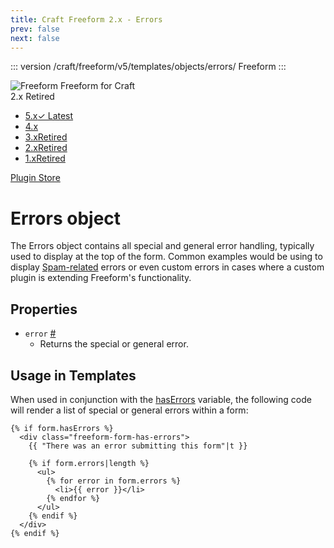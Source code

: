```yaml
---
title: Craft Freeform 2.x - Errors
prev: false
next: false
---
```


::: version /craft/freeform/v5/templates/objects/errors/
Freeform
:::

<div id="pr-heading">
    <img src="https://docs.solspace.com/extras/icons/products/freeform-icon.png" alt="Freeform" class="pr-image">
    <span class="pr-name">Freeform</span>
    <span class="pr-category">for Craft</span>
    <div class="pr-v-wrapper">
        <div class="pr-v">
            <span class="pr-v-v">2.x</span>
            <span class="pr-v-type pr-retired">Retired</span>
            <span class="pr-v-arrow arrow down"></span>
        </div>
        <ul class="pr-v-list">
            <li><a href="/craft/freeform/v5/">5.x<span class="pr-v-type pr-latest">✓ Latest</span></a></li>
            <li><a href="/craft/freeform/v4/">4.x</a></li>
            <li><a href="/craft/freeform/v3/">3.x<span class="pr-v-type pr-retired">Retired</span></a></li>
            <li><a href="/craft/freeform/v2/">2.x<span class="pr-v-type pr-retired">Retired</span></a></li>
            <li><a href="/craft/freeform/v1/">1.x<span class="pr-v-type pr-retired">Retired</span></a></li>
        </ul>
    </div>
    <div class="pr-buy">
        <a href="https://plugins.craftcms.com/freeform" class="button button-blue"><span class="external-url">Plugin Store</span></a>
    </div>
</div>

<span class="page-section"></span>

# Errors object

The Errors object contains all special and general error handling, typically used to display at the top of the form. Common examples would be using to display [Spam-related](../overview/spam-protection.md) errors or even custom errors in cases where a custom plugin is extending Freeform's functionality.


## Properties

* `error` <a href="#prop-error" id="prop-error" class="docs-anchor">#</a>
	* Returns the special or general error.


## Usage in Templates

When used in conjunction with the [hasErrors](form.md#prop-hasErrors) variable, the following code will render a list of special or general errors within a form:

``` twig
{% if form.hasErrors %}
  <div class="freeform-form-has-errors">
    {{ "There was an error submitting this form"|t }}

    {% if form.errors|length %}
      <ul>
        {% for error in form.errors %}
          <li>{{ error }}</li>
        {% endfor %}
      </ul>
    {% endif %}
  </div>
{% endif %}
```
